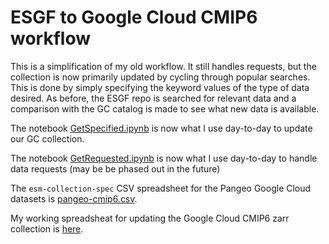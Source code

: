 # ESGF to Google Cloud CMIP6 workflow

This is a simplification of my old workflow.  It still handles requests, but the collection is now primarily updated by cycling through popular searches.  This is done by simply specifying the keyword values of the type of data desired. 
As before, the ESGF repo is searched for relevant data and a comparison with the GC catalog is made to see what new data is available.

The notebook
[GetSpecified.ipynb](https://github.com/naomi-henderson/cmip6collect2/blob/main/GetSpecified.ipynb) is now what I use day-to-day to update our GC collection.

The notebook
[GetRequested.ipynb](https://github.com/naomi-henderson/cmip6collect2/blob/main/GetRequest.ipynb) is now what I use day-to-day to handle data requests (may be be phased out in the future)

The `esm-collection-spec` CSV spreadsheet for the Pangeo Google Cloud datasets is [pangeo-cmip6.csv](https://cmip6.storage.googleapis.com/pangeo-cmip6.csv).

My working spreadsheat for updating the Google Cloud CMIP6 zarr collection
is
[here](https://docs.google.com/spreadsheets/d/1yAt7604tVt7OXXZUyL2uALtGP2WVa-Pb5NMuTluFsAc/edit?usp=sharing).
